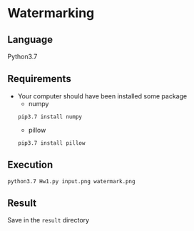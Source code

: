 # Watermarking

## Language
Python3.7

## Requirements
* Your computer should have been installed some package
  * numpy 
  ```
  pip3.7 install numpy
  ```
  * pillow
  ```
  pip3.7 install pillow
  ```

## Execution
```
python3.7 Hw1.py input.png watermark.png
```

## Result
Save in the ```result``` directory
